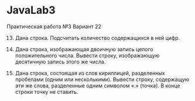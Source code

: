 # JavaLab3
Практическая работа №3
Вариант 22

13) Дана строка. Подсчитать количество содержащихся в ней цифр.

24) Дана строка, изображающая двоичную запись целого положительного числа. Вывести строку, изображающую десятичную запись этого же числа.

47) Дана строка, состоящая из слов кириллицей, разделенных пробелами (одним или несколькими). 
Вывести строку, содержащую эти же слова, разделенные одним символом «.» (точка). В конце строки точку не ставить.
